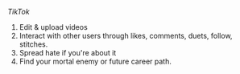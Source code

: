*TikTok*
1. Edit & upload videos 
2. Interact with other users through likes, comments, duets, follow, stitches.
3. Spread hate if you're about it
4. Find your mortal enemy or future career path.
